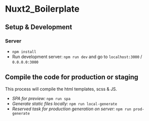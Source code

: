 # Nuxt2_Boilerplate

## Setup & Development

### Server
- `npm install`
- Run development server: `npm run dev` and go to `localhost:3000` / `0.0.0.0:3000`

## Compile the code for production or staging
This process will compile the html templates, scss & JS.

- *SPA for preview:* `npm run spa`
- *Generate static files locally:* `npm run local-generate`
- *Reserved task for production generation on server:* `npm run prod-generate`
